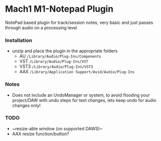 # Mach1 M1-Notepad Plugin
NotePad based plugin for track/session notes, very basic and just passes through audio on a processing level

### Installation
- unzip and place the plugin in the appropriate folders
  - AU `/Library/Audio/Plug-Ins/Components`
  - VST `/Library/Audio/Plug-Ins/VST`
  - VST3 `/Library/Audio/Plug-Ins/VST3`
  - AAX `/Library/Application Support/Avid/Audio/Plug-Ins`
  
### Notes
- Does not include an UndoManager or system, to avoid flooding your project/DAW with undo steps for text changes, lets keep undo for audio changes only!

### TODO
- ~resize-able window (on supported DAWS)~
- AAX resize function/button?
